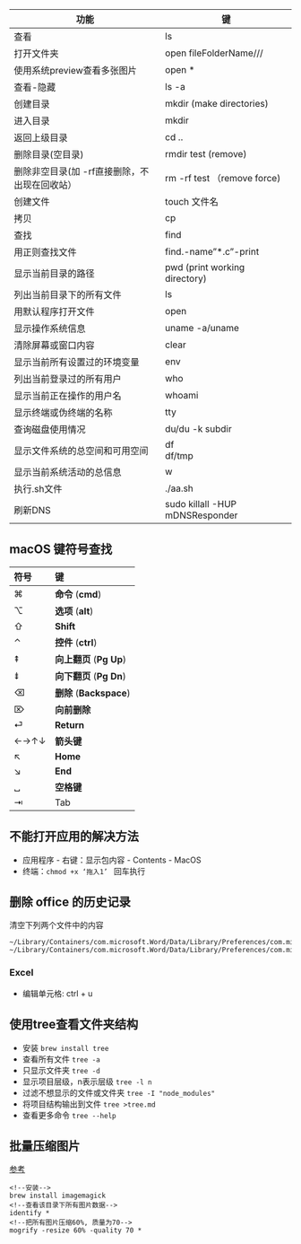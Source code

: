 | 功能                                          | 键                              |
| --------------------------------------------- | ------------------------------- |
| 查看                                          | ls                              |
| 打开文件夹                                    | open fileFolderName///          |
| 使用系统preview查看多张图片                   | open *                          |
| 查看-隐藏                                     | ls -a                           |
| 创建目录                                      | mkdir (make directories)        |
| 进入目录                                      | mkdir                           |
| 返回上级目录                                  | cd ..                           |
| 删除目录(空目录)                              | rmdir test (remove)             |
| 删除非空目录(加 -rf直接删除，不出现在回收站） | rm -rf test （remove force)     |
| 创建文件                                      | touch 文件名                    |
| 拷贝                                          | cp                              |
| 查找                                          | find                            |
| 用正则查找文件                                | find.-name”*.c”-print           |
| 显示当前目录的路径                            | pwd (print working directory)   |
| 列出当前目录下的所有文件                      | ls                              |
| 用默认程序打开文件                            | open                            |
| 显示操作系统信息                              | uname -a/uname                  |
| 清除屏幕或窗口内容                            | clear                           |
| 显示当前所有设置过的环境变量                  | env                             |
| 列出当前登录过的所有用户                      | who                             |
| 显示当前正在操作的用户名                      | whoami                          |
| 显示终端或伪终端的名称                        | tty                             |
| 查询磁盘使用情况                              | du/du -k subdir                 |
| 显示文件系统的总空间和可用空间                | df <br />df/tmp                 |
| 显示当前系统活动的总信息                      | w                               |
| 执行.sh文件                                   | ./aa.sh                         |
| 刷新DNS                                       | sudo killall -HUP mDNSResponder |



## macOS 键符号查找

| 符号 | 键                       |
| :--- | :----------------------- |
| ⌘    | **命令** (**cmd**)       |
| ⌥    | **选项** (**alt**)       |
| ⇧    | **Shift**                |
| ⌃    | **控件** (**ctrl**)      |
| ⇞    | **向上翻页** (**Pg Up**) |
| ⇟    | **向下翻页** (**Pg Dn**) |
| ⌫    | **删除** (**Backspace**) |
| ⌦    | **向前删除**             |
| ⏎    | **Return**               |
| ←→↑↓ | **箭头键**               |
| ↖    | **Home**                 |
| ↘    | **End**                  |
| ␣    | **空格键**               |
| ⇥    | Tab                      |

## 不能打开应用的解决方法

- 应用程序 - 右键：显示包内容 - Contents - MacOS 
- 终端：`chmod +x ‘拖入1’ ` 回车执行

## 删除 office 的历史记录

清空下列两个文件中的内容

```
~/Library/Containers/com.microsoft.Word/Data/Library/Preferences/com.microsoft.Word.securebookmarks.plist
~/Library/Containers/com.microsoft.Word/Data/Library/Preferences/com.microsoft.Word.plist
```

### Excel

- 编辑单元格: ctrl + u 

## 使用tree查看文件夹结构

- 安装 `brew install tree`
- 查看所有文件 `tree -a`
- 只显示文件夹 `tree -d`
- 显示项目层级，n表示层级 `tree -l n`
- 过滤不想显示的文件或文件夹 `tree -I "node_modules"`
- 将项目结构输出到文件 `tree >tree.md`
- 查看更多命令 `tree --help`

## 批量压缩图片

[参考](https://juejin.im/entry/5b18a1985188257d960ec9ac)

```xaml
<!--安装-->
brew install imagemagick
<!--查看该目录下所有图片数据-->
identify *
<!--把所有图片压缩60%, 质量为70-->
mogrify -resize 60% -quality 70 *
```

